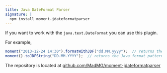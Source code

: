 ```yaml
---
title: Java DateFormat Parser
signature: |
  npm install moment-jdateformatparser
---
```



If you want to work with the `java.text.DateFormat` you can use this plugin. 


For example,

<!-- skip-example -->
```javascript
moment("2013-12-24 14:30").formatWithJDF("dd.MM.yyyy");  // returns the formatted date "24.12.2013"
moment().toJDFString("DD.MM.YYYY");  // returns the Java format pattern "dd.MM.yyyy"
```

The repository is located at [github.com/MadMG/moment-jdateformatparser](https://github.com/MadMG/moment-jdateformatparser)

